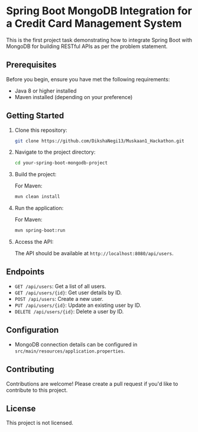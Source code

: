 # Spring Boot MongoDB Integration for a Credit Card Management System

This is the first project task demonstrating how to integrate Spring Boot with MongoDB for building RESTful APIs as per the problem statement.

## Prerequisites

Before you begin, ensure you have met the following requirements:

- Java 8 or higher installed
- Maven installed (depending on your preference)

## Getting Started

1. Clone this repository:

    ```bash
    git clone https://github.com/DikshaNegi13/Muskaan1_Hackathon.git
    ```

2. Navigate to the project directory:

    ```bash
    cd your-spring-boot-mongodb-project
    ```

3. Build the project:

    For Maven:
    ```bash
    mvn clean install
    ```

4. Run the application:

    For Maven:
    ```bash
    mvn spring-boot:run
    ```

5. Access the API:

    The API should be available at `http://localhost:8080/api/users`.

## Endpoints

- `GET /api/users`: Get a list of all users.
- `GET /api/users/{id}`: Get user details by ID.
- `POST /api/users`: Create a new user.
- `PUT /api/users/{id}`: Update an existing user by ID.
- `DELETE /api/users/{id}`: Delete a user by ID.

## Configuration

- MongoDB connection details can be configured in `src/main/resources/application.properties`.

## Contributing

Contributions are welcome! Please create a pull request if you'd like to contribute to this project.

## License

This project is not licensed.
